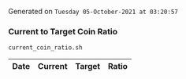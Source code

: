 Generated on `Tuesday 05-October-2021 at 03:20:57`

### Current to Target Coin Ratio
`current_coin_ratio.sh`

Date|Current|Target|Ratio
---|---|---|---
